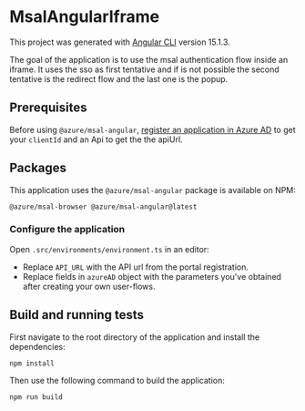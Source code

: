 # MsalAngularIframe

This project was generated with [Angular CLI](https://github.com/angular/angular-cli) version 15.1.3.

The goal of the application is to use the msal authentication flow inside an iframe.
It uses the sso as first tentative and if is not possible the second tentative is the redirect flow and the last one is the popup. 

## Prerequisites

Before using `@azure/msal-angular`, [register an application in Azure AD](https://docs.microsoft.com/azure/active-directory/develop/quickstart-register-app) to get your `clientId` and an Api to get the the apiUrl.

## Packages

This application uses the `@azure/msal-angular` package is available on NPM:
```
@azure/msal-browser @azure/msal-angular@latest
```

### Configure the application

Open `.src/environments/environment.ts` in an editor:
- Replace `API_URL` with the API url from the portal registration.
- Replace fields in `azureAD` object with the parameters you've obtained after creating your own user-flows.

## Build and running tests


First navigate to the root directory of the application and install the dependencies:

    npm install

Then use the following command to build the application:

    npm run build